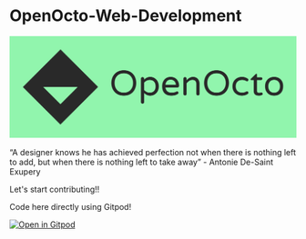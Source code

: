 # OpenOcto-Web-Development

![OpenOcto](./LOGO.png)

“A designer knows he has achieved perfection not when there is nothing left to add, but when there is nothing left to take away” - Antonie De-Saint Exupery

Let's start contributing!!

Code here directly using Gitpod!

[![Open in Gitpod](https://gitpod.io/button/open-in-gitpod.svg)](https://gitpod.io/#https://github.com/GDSC-AUM/OpenOcto-Web-Development.git)
